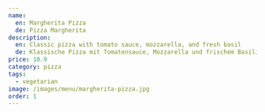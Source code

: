 ```yaml
---
name:
  en: Margherita Pizza
  de: Pizza Margherita
description:
  en: Classic pizza with tomato sauce, mozzarella, and fresh basil
  de: Klassische Pizza mit Tomatensauce, Mozzarella und frischem Basilikum
price: 10.9
category: pizza
tags:
  - vegetarian
image: /images/menu/margherita-pizza.jpg
order: 1
---
```


